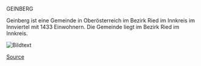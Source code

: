 GEINBERG

Geinberg ist eine Gemeinde in Oberösterreich im Bezirk Ried im Innkreis im Innviertel mit 1433 Einwohnern. Die Gemeinde liegt im Bezirk Ried im Innkreis.


![Bildtext](https://github.com/victoria1995/CE_UE_WS17_A4-2/blob/master/k01555070/IMG_4891.JPG)

[Source](https://de.wikipedia.org/wiki/Geinberg)